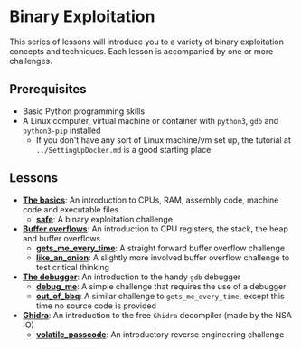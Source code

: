 # Binary Exploitation

This series of lessons will introduce you to a variety of binary exploitation concepts and
techniques. Each lesson is accompanied by one or more challenges.

## Prerequisites

- Basic Python programming skills
- A Linux computer, virtual machine or container with `python3`, `gdb` and `python3-pip` installed
  - If you don't have any sort of Linux machine/vm set up, the tutorial at `../SettingUpDocker.md`
    is a good starting place

## Lessons

- **[The basics](01-TheBasics/Lesson.md)**: An introduction to CPUs, RAM, assembly code, machine code and executable files
  - **[safe](01-TheBasics/01-safe/Readme.md)**: A binary exploitation challenge
- **[Buffer overflows](02-BufferOverflows/Lesson.md)**: An introduction to CPU registers, the stack, the heap and buffer overflows
  - **[gets_me_every_time](02-BufferOverflows/01-gets_me_every_time/Readme.md)**: A straight forward buffer overflow challenge
  - **[like_an_onion](02-BufferOverflows/02-like_an_onion/Readme.md)**: A slightly more involved buffer overflow challenge to test critical thinking
- **[The debugger](03-TheDebugger/Lesson.md)**: An introduction to the handy `gdb` debugger
  - **[debug_me](03-TheDebugger/01-debug_me/Readme.md)**: A simple challenge that requires the use of a debugger
  - **[out_of_bbq](03-TheDebugger/02-out_of_bbq/Readme.md)**: A similar challenge to `gets_me_every_time`, except this time no source code is
    provided
- **[Ghidra](04-Ghidra/Lesson.md)**: An introduction to the free `Ghidra` decompiler (made by the NSA :O)
  - **[volatile_passcode](04-Ghidra/01-volatile_passcode/Readme.md)**: An introductory reverse engineering challenge
